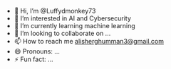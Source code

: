 - 👋 Hi, I’m @Luffydmonkey73
- 👀 I’m interested in AI and Cybersecurity
- 🌱 I’m currently learning machine learning
- 💞️ I’m looking to collaborate on ...
- 📫 How to reach me alisherghumman3@gmail.com
- 😄 Pronouns: ...
- ⚡ Fun fact: ...

<!---
Luffydmonkey73/Luffydmonkey73 is a ✨ special ✨ repository because its `README.md` (this file) appears on your GitHub profile.
You can click the Preview link to take a look at your changes.
--->
